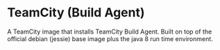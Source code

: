 # TeamCity (Build Agent)
A TeamCity image that installs TeamCity Build Agent. Built on top of the official debian (jessie) base image plus the java 8 run time environment.
